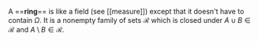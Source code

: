 A ==**ring**== is like a field (see [[measure]]) except that it doesn't have to contain $\Omega$. It is a nonempty family of sets $\mathcal{R}$ which is closed under $A\cup B \in \mathcal{R}$ and $A \setminus B \in \mathcal{R}$.